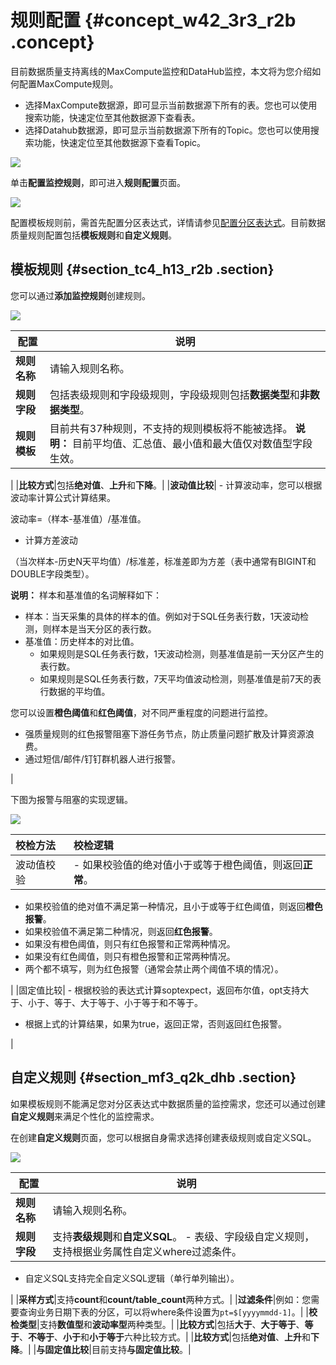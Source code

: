 # 规则配置 {#concept_w42_3r3_r2b .concept}

目前数据质量支持离线的MaxCompute监控和DataHub监控，本文将为您介绍如何配置MaxCompute规则。

-   选择MaxCompute数据源，即可显示当前数据源下所有的表。您也可以使用搜索功能，快速定位至其他数据源下查看表。
-   选择Datahub数据源，即可显示当前数据源下所有的Topic。您也可以使用搜索功能，快速定位至其他数据源下查看Topic。

![](http://static-aliyun-doc.oss-cn-hangzhou.aliyuncs.com/assets/img/16396/15617154788793_zh-CN.png)

单击**配置监控规则**，即可进入**规则配置**页面。

![](http://static-aliyun-doc.oss-cn-hangzhou.aliyuncs.com/assets/img/16396/156171547841042_zh-CN.png)

配置模板规则前，需首先配置分区表达式，详情请参见[配置分区表达式](intl.zh-CN/使用指南/数据质量/使用指南/MaxCompute监控.md#section_bby_bb3_r2b)。目前数据质量规则配置包括**模板规则**和**自定义规则**。

## 模板规则 {#section_tc4_h13_r2b .section}

您可以通过**添加监控规则**创建规则。

![](http://static-aliyun-doc.oss-cn-hangzhou.aliyuncs.com/assets/img/16396/156171547941046_zh-CN.png)

|配置|说明|
|--|--|
|**规则名称**|请输入规则名称。|
|**规则字段**|包括表级规则和字段级规则，字段级规则包括**数据类型**和**非数据类型**。|
|**规则模板**|目前共有37种规则，不支持的规则模板将不能被选择。 **说明：** 目前平均值、汇总值、最小值和最大值仅对数值型字段生效。

 |
|**比较方式**|包括**绝对值**、**上升**和**下降**。|
|**波动值比较**| -   计算波动率，您可以根据波动率计算公式计算结果。

波动率=（样本-基准值）/基准值。

-   计算方差波动

（当次样本-历史N天平均值）/标准差，标准差即为方差（表中通常有BIGINT和DOUBLE字段类型）。


 **说明：** 样本和基准值的名词解释如下：

-   样本：当天采集的具体的样本的值。例如对于SQL任务表行数，1天波动检测，则样本是当天分区的表行数。
-   基准值：历史样本的对比值。
    -   如果规则是SQL任务表行数，1天波动检测，则基准值是前一天分区产生的表行数。
    -   如果规则是SQL任务表行数，7天平均值波动检测，则基准值是前7天的表行数据的平均值。

 您可以设置**橙色阈值**和**红色阈值**，对不同严重程度的问题进行监控。

-   强质量规则的红色报警阻塞下游任务节点，防止质量问题扩散及计算资源浪费。
-   通过短信/邮件/钉钉群机器人进行报警。

 |

下图为报警与阻塞的实现逻辑。

![](http://static-aliyun-doc.oss-cn-hangzhou.aliyuncs.com/assets/img/16396/156171547941061_zh-CN.png)

|校检方法|校检逻辑|
|:---|:---|
|波动值校验| -   如果校验值的绝对值小于或等于橙色阈值，则返回**正常**。
-   如果校验值的绝对值不满足第一种情况，且小于或等于红色阈值，则返回**橙色报警**。
-   如果校验值不满足第二种情况，则返回**红色报警**。
-   如果没有橙色阈值，则只有红色报警和正常两种情况。
-   如果没有红色阈值，则只有橙色报警和正常两种情况。
-   两个都不填写，则为红色报警（通常会禁止两个阈值不填的情况）。

 |
|固定值比较| -   根据校验的表达式计算soptexpect，返回布尔值，opt支持大于、小于、等于、大于等于、小于等于和不等于。
-   根据上式的计算结果，如果为true，返回正常，否则返回红色报警。

 |

## 自定义规则 {#section_mf3_q2k_dhb .section}

如果模板规则不能满足您对分区表达式中数据质量的监控需求，您还可以通过创建**自定义规则**来满足个性化的监控需求。

在创建**自定义规则**页面，您可以根据自身需求选择创建表级规则或自定义SQL。

![](http://static-aliyun-doc.oss-cn-hangzhou.aliyuncs.com/assets/img/16396/156171547941062_zh-CN.png)

|配置|说明|
|--|--|
|**规则名称**|请输入规则名称。|
|**规则字段**|支持**表级规则**和**自定义SQL**。 -   表级、字段级自定义规则，支持根据业务属性自定义where过滤条件。
-   自定义SQL支持完全自定义SQL逻辑（单行单列输出）。

 |
|**采样方式**|支持**count**和**count/table\_count**两种方式。|
|**过滤条件**|例如：您需要查询业务日期下表的分区，可以将where条件设置为`pt=$[yyyymmdd-1]`。|
|**校检类型**|支持**数值型**和**波动率型**两种类型。|
|**比较方式**|包括**大于**、**大于等于**、**等于**、**不等于**、**小于**和**小于等于**六种比较方式。|
|**比较方式**|包括**绝对值**、**上升**和**下降**。|
|**与固定值比较**|目前支持**与固定值比较**。|

